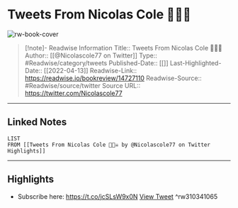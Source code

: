# Tweets From Nicolas Cole 🚢🏴‍☠️

![rw-book-cover](https://pbs.twimg.com/profile_images/1972011236943630336/cb1NvKBK.jpg)
<br>
>[!note]- Readwise Information
>Title:: Tweets From Nicolas Cole 🚢🏴‍☠️
>Author:: [[@Nicolascole77 on Twitter]]
>Type:: #Readwise/category/tweets
>Published-Date:: [[]]
>Last-Highlighted-Date:: [[2022-04-13]]
>Readwise-Link:: https://readwise.io/bookreview/14727110
>Readwise-Source:: #Readwise/source/twitter
>Source URL:: https://twitter.com/Nicolascole77
--- 

## Linked Notes
```dataview
LIST
FROM [[Tweets From Nicolas Cole 🚢🏴‍☠️ by @Nicolascole77 on Twitter Highlights]]
```

---

## Highlights
- Subscribe here: https://t.co/jcSLsW9x0N [View Tweet](https://readwise.io/open/310341065) ^rw310341065
